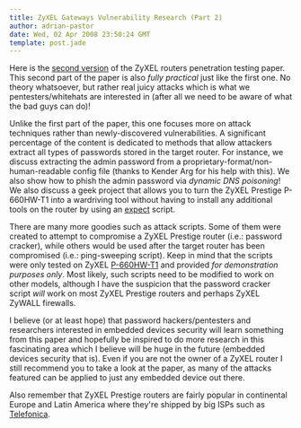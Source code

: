 ```yaml
---
title: ZyXEL Gateways Vulnerability Research (Part 2)
author: adrian-pastor
date: Wed, 02 Apr 2008 23:50:24 GMT
template: post.jade
---
```


Here is the [second version](/files/2008/04/hacking_zyxel_gateways_part_2.pdf) of the ZyXEL routers penetration testing paper. This second part of the paper is also _fully practical_ just like the first one. No theory whatsoever, but rather real juicy attacks which is what we pentesters/whitehats are interested in (after all we need to be aware of what the bad guys can do)!

Unlike the first part of the paper, this one focuses more on attack techniques rather than newly-discovered vulnerabilities. A significant percentage of the content is dedicated to methods that allow attackers extract all types of passwords stored in the target router. For instance, we discuss extracting the admin password from a proprietary-format/non-human-readable config file (thanks to Kender Arg for his help with this). We also show how to phish the admin password via _dynamic DNS poisoning_! We also discuss a geek project that allows you to turn the ZyXEL Prestige P-660HW-T1 into a wardriving tool without having to install any additional tools on the router by using an [expect](http://en.wikipedia.org/wiki/Expect) script.

There are many more goodies such as attack scripts. Some of them were created to attempt to compromise a ZyXEL Prestige router (i.e.: password cracker), while others would be used after the target router has been compromised (i.e.: ping-sweeping script). Keep in mind that the scripts were only tested on ZyXEL [P-660HW-T1](http://www.elmalibilgisayar.com/urunresim/-596398697.jpg "ZyXEL P-660HW-T1") and provided _for demonstration purposes only_. Most likely, such scripts need to be modified to work on other models, although I have the suspicion that the password cracker script _will_ work on most ZyXEL Prestige routers and perhaps ZyXEL ZyWALL firewalls.

I believe (or at least hope) that password hackers/pentesters and researchers interested in embedded devices security will learn something from this paper and hopefully be inspired to do more research in this fascinating area which I believe will be huge in the future (embedded devices security that is). Even if you are not the owner of a ZyXEL router I still recommend you to take a look at the paper, as many of the attacks featured can be applied to just any embedded device out there.

Also remember that ZyXEL Prestige routers are fairly popular in continental Europe and Latin America where they're shipped by big ISPs such as [Telefonica](http://en.wikipedia.org/wiki/Telefonica "Spanish telecommunication company").
